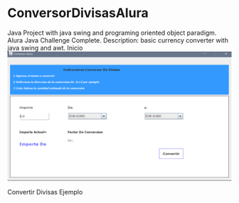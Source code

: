 # ConversorDivisasAlura
Java Project with java swing and programing oriented object paradigm.
Alura Java Challenge Complete.
Description: basic currency converter with java swing and awt.
Inicio
![Image text](https://github.com/GilZX/ConversorDivisasAlura/blob/main/img/conversor01.PNG)

Convertir Divisas Ejemplo
